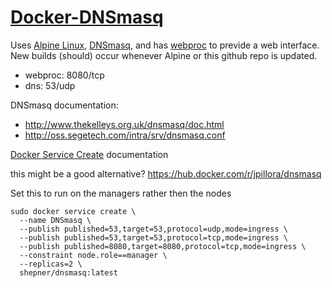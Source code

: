 # [Docker-DNSmasq](https://hub.docker.com/r/shepner/docker-dnsmasq/)

Uses [Alpine Linux](https://hub.docker.com/_/alpine/), [DNSmasq](http://www.thekelleys.org.uk/dnsmasq/doc.html), and has [webproc](https://github.com/jpillora/webproc/) to previde a web interface.  New builds (should) occur whenever Alpine or this github repo is updated.
* webproc:  8080/tcp
* dns: 53/udp

DNSmasq documentation:
* http://www.thekelleys.org.uk/dnsmasq/doc.html
* http://oss.segetech.com/intra/srv/dnsmasq.conf

[Docker Service Create](https://docs.docker.com/engine/reference/commandline/service_create/) documentation

this might be a good alternative?  https://hub.docker.com/r/jpillora/dnsmasq

Set this to run on the managers rather then the nodes
``` shell
sudo docker service create \
  --name DNSmasq \
  --publish published=53,target=53,protocol=udp,mode=ingress \
  --publish published=53,target=53,protocol=tcp,mode=ingress \
  --publish published=8080,target=8080,protocol=tcp,mode=ingress \
  --constraint node.role==manager \
  --replicas=2 \
  shepner/dnsmasq:latest
```

